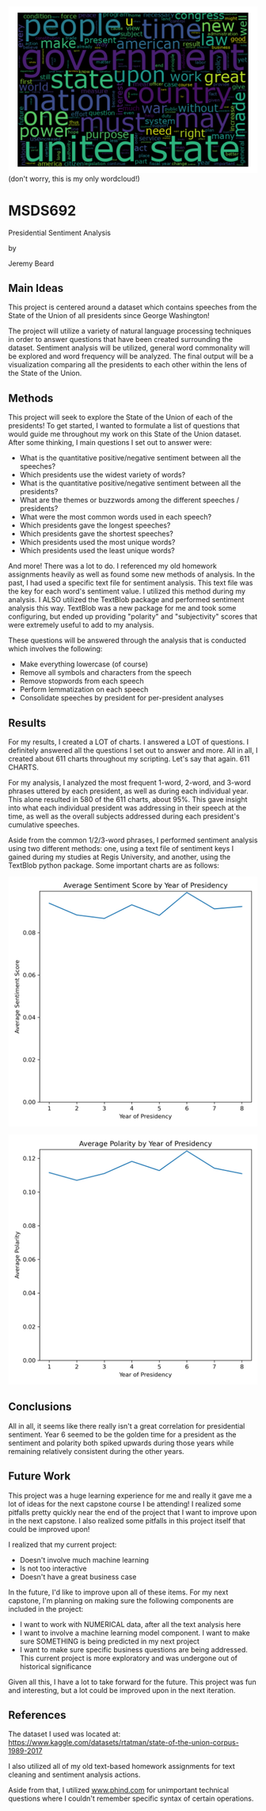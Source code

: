 ![Presidential Wordcloud](output/example_wordcloud.png)
(don't worry, this is my only wordcloud!)

# MSDS692
Presidential Sentiment Analysis

by

Jeremy Beard



## Main Ideas
This project is centered around a dataset which contains speeches from the State of the Union of all presidents since George Washington! 

The project will utilize a variety of natural language processing techniques in order to answer questions that have been created surrounding the dataset. Sentiment analysis will be utilized, general word commonality will be explored and word frequency will be analyzed. The final output will be a visualization comparing all the presidents to each other within the lens of the State of the Union.




## Methods

This project will seek to explore the State of the Union of each of the presidents! To get started, I wanted to formulate a list of questions that would guide me throughout my work on this State of the Union dataset. After some thinking, I main questions I set out to answer were:

- What is the quantitative positive/negative sentiment between all the speeches?
- Which presidents use the widest variety of words?
- What is the quantitative positive/negative sentiment between all the presidents?
- What are the themes or buzzwords among the different speeches / presidents?
- What were the most common words used in each speech?
- Which presidents gave the longest speeches?
- Which presidents gave the shortest speeches?
- Which presidents used the most unique words?
- Which presidents used the least unique words?

And more! There was a lot to do. I referenced my old homework assignments heavily as well as found some new methods of analysis. In the past, I had used a specific text file for sentiment analysis. This text file was the key for each word's sentiment value. I utilized this method during my analysis. I ALSO utilized the TextBlob package and performed sentiment analysis this way. TextBlob was a new package for me and took some configuring, but ended up providing "polarity" and "subjectivity" scores that were extremely useful to add to my analysis.


These questions will be answered through the analysis that is conducted which involves the following:

- Make everything lowercase (of course)
- Remove all symbols and characters from the speech
- Remove stopwords from each speech
- Perform lemmatization on each speech
- Consolidate speeches by president for per-president analyses


## Results

For my results, I created a LOT of charts. I answered a LOT of questions. I definitely answered all the questions I set out to answer and more. All in all, I created about 611 charts throughout my scripting. Let's say that again. 611 CHARTS. 

For my analysis, I analyzed the most frequent 1-word, 2-word, and 3-word phrases uttered by each president, as well as during each individual year. This alone resulted in 580 of the 611 charts, about 95%. This gave insight into what each individual president was addressing in their speech at the time, as well as the overall subjects addressed during each president's cumulative speeches. 

Aside from the common 1/2/3-word phrases, I performed sentiment analysis using two different methods: one, using a text file of sentiment keys I gained during my studies at Regis University, and another, using the TextBlob python package. Some important charts are as follows:


![Sentiment by Year of Presidency](output/Avg-Sentiment-by-Year-of-Presidency.png)

![Sentiment by Year of Presidency](output/Avg-Polarity-by-Year-of-Presidency.png)


## Conclusions

All in all, it seems like there really isn't a great correlation for presidential sentiment. Year 6 seemed to be the golden time for a president as the sentiment and polarity both spiked upwards during those years while remaining relatively consistent during the other years. 

## Future Work

This project was a huge learning experience for me and really it gave me a lot of ideas for the next capstone course I be attending! I realized some pitfalls pretty quickly near the end of the project that I want to improve upon in the next capstone. I also realized some pitfalls in this project itself that could be improved upon!

I realized that my current project:

- Doesn't involve much machine learning 
- Is not too interactive
- Doesn't have a great business case

In the future, I'd like to improve upon all of these items. For my next capstone, I'm planning on making sure the following components are included in the project:

- I want to work with NUMERICAL data, after all the text analysis here
- I want to involve a machine learning model component. I want to make sure SOMETHING is being predicted in my next project
- I want to make sure specific business questions are being addressed. This current project is more exploratory and was undergone out of historical significance

Given all this, I have a lot to take forward for the future. This project was fun and interesting, but a lot could be improved upon in the next iteration. 

## References
The dataset I used was located at: 
https://www.kaggle.com/datasets/rtatman/state-of-the-union-corpus-1989-2017

I also utilized all of my old text-based homework assignments for text cleaning and sentiment analysis actions.

Aside from that, I utilized www.phind.com for unimportant technical questions where I couldn't remember specific syntax of certain operations. 







